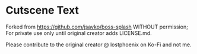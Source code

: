# Cutscene Text

Forked from https://github.com/jsavko/boss-splash WITHOUT permission; For private use only until original creator adds LICENSE.md.

Please contribute to the original creator @ lostphoenix on Ko-Fi and not me.
